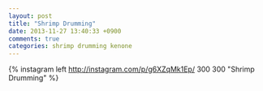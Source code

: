 ```yaml
---
layout: post
title: "Shrimp Drumming"
date: 2013-11-27 13:40:33 +0900
comments: true
categories: shrimp drumming kenone
---
```


{% instagram left http://instagram.com/p/g6XZqMk1Ep/ 300 300 "Shrimp Drumming" %}
